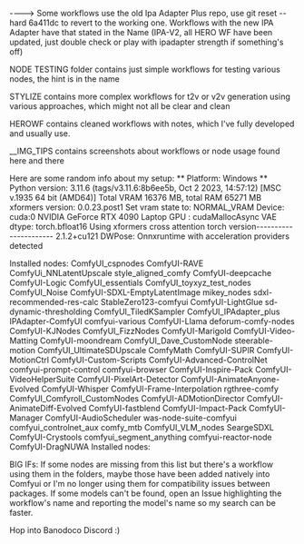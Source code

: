 ----> Some workflows use the old Ipa Adapter Plus repo, use git reset --hard 6a411dc to revert to the working one. Workflows with the new IPA Adapter have that stated in the Name (IPA-V2, all HERO WF have been updated, just double check or play with ipadapter strength if something's off)

NODE TESTING folder contains just simple workflows for testing various nodes, the hint is in the name

STYLIZE contains more complex workflows for t2v or v2v generation using various approaches, which might not all be clear and clean

HEROWF contains cleaned workflows with notes, which I've fully developed and usually use.

__IMG_TIPS contains screenshots about workflows or node usage found here and there

Here are some random info about my setup:
** Platform: Windows
** Python version: 3.11.6 (tags/v3.11.6:8b6ee5b, Oct  2 2023, 14:57:12) [MSC v.1935 64 bit (AMD64)]
Total VRAM 16376 MB, total RAM 65271 MB
xformers version: 0.0.23.post1
Set vram state to: NORMAL_VRAM
Device: cuda:0 NVIDIA GeForce RTX 4090 Laptop GPU : cudaMallocAsync
VAE dtype: torch.bfloat16
Using xformers cross attention
torch version---------------------- 2.1.2+cu121
DWPose: Onnxruntime with acceleration providers detected

Installed nodes:
   ComfyUI_cspnodes
   ComfyUI-RAVE
   ComfyUi_NNLatentUpscale
   style_aligned_comfy
   ComfyUI-deepcache
   ComfyUI-Logic
   ComfyUI_essentials
   ComfyUI_toyxyz_test_nodes
   ComfyUI_Noise
   ComfyUI-SDXL-EmptyLatentImage
   mikey_nodes
   sdxl-recommended-res-calc
   StableZero123-comfyui
   ComfyUI-LightGlue
   sd-dynamic-thresholding
   ComfyUI_TiledKSampler
   ComfyUI_IPAdapter_plus
   IPAdapter-ComfyUI
   comfyui-various
   ComfyUI-Llama
   deforum-comfy-nodes
   ComfyUI-KJNodes
   ComfyUI_FizzNodes
   ComfyUI-Marigold
   ComfyUI-Video-Matting
   ComfyUI-moondream
   ComfyUI_Dave_CustomNode
   steerable-motion
   ComfyUI_UltimateSDUpscale
   ComfyMath
   ComfyUI-SUPIR
   ComfyUI-MotionCtrl
   ComfyUI-Custom-Scripts
   ComfyUI-Advanced-ControlNet
   comfyui-prompt-control
   comfyui-browser
   ComfyUI-Inspire-Pack
   ComfyUI-VideoHelperSuite
   ComfyUI-PixelArt-Detector
   ComfyUI-AnimateAnyone-Evolved
   ComfyUI-Whisper
   ComfyUI-Frame-Interpolation
   rgthree-comfy
   ComfyUI_Comfyroll_CustomNodes
   ComfyUI-ADMotionDirector
   ComfyUI-AnimateDiff-Evolved
   ComfyUI-fastblend
   ComfyUI-Impact-Pack
   ComfyUI-Manager
   ComfyUI-AudioScheduler
   was-node-suite-comfyui
   comfyui_controlnet_aux
   comfy_mtb
   ComfyUI_VLM_nodes
   SeargeSDXL
   ComfyUI-Crystools
   comfyui_segment_anything
   comfyui-reactor-node
   ComfyUI-DragNUWA
   Installed nodes:

BIG IFs:
If some nodes are missing from this list but there's a workflow using them in the folders, maybe those have been added natively into Comfyui or I'm no longer using them for compatibility issues between packages.
If some models can't be found, open an Issue highlighting the workflow's name and reporting the model's name so my search can be faster.

Hop into Banodoco Discord :)
